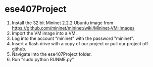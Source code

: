 # ese407Project
1) Install the 32 bit Mininet 2.2.2 Ubuntu image from https://github.com/mininet/mininet/wiki/Mininet-VM-Images
2) Import the VM image into a VM. 
3) Log into the account "mininet" with the password "mininet". 
4) Insert a flash drive with a copy of our project or pull our project off github.
5) Navigate into the ese407Project folder.
6) Run "sudo python RUNME.py"
